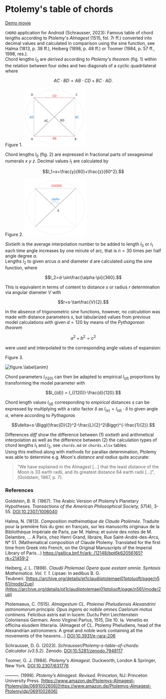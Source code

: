 # Ptolemy's table of chords
[Demo movie](https://m.youtube.com/watch?v=xUpBBr5btvk)

`CHORD` application for Android (Schrausser, 2023): Famous table of chord lengths according to Ptolemy's *Almagest* (1515, fol. 7r ff.) converted into decimal values and calculated in comparison using the sine function, see Halma (1813, p. 38 ff.),  Heiberg (1898, p. 48 ff.) or Toomer (1984, p. 57 ff., 1998, res.).  
Chord lengths $l_0$ are *derived* according to *Ptolemy's theorem* (fig. 1) within the relation between four sides and two diagonals of a cyclic quadrilateral where

$$AC⋅BD = AB⋅CD + BC⋅AD.$$

Figure 1.
![figure.\label{Figure1: Cyclic quadrilateral.}](pic1.jpg)

Chord lengths $l_0$ (fig. 2) are expressed in fractional parts of sexagesimal numerals $x$ $y$ $z.$ Decimal values $l_1$ are calculated by

$$l_1=x+\frac{y}{60}+\frac{z}{60^2}.$$

Figure 2.
![figure.\label{Figure2: Chord length representation.}](pic2.jpg)

*Sixtieth* is the average interpolation number to be added to length $l_0$ or $l_1$ each time angle increases by one minute of arc, that is $n=30$ times per half angle degree $\alpha$.  
Lengths $l_2$ to given arcus $\alpha$ and diameter $d$ are calculated using the sine function, where

$$l_2=d⋅\sin\frac{\alpha⋅\pi}{360}.$$

This is equivalent in terms of content to distance $s$ or radius $r$ determination via angular diameter $V$ with 

$$r=s⋅\tan\frac{V}{2}.$$

In the absence of trigonometric sine functions, however, no *calculation* was made with distance parameters $s$, but tabularized values from previous model calculations with given $d=120$ by means of the *Pythagorean theorem*

$$a^2+b^2=c^2$$

were used and interpolated to the corresponding angle values of expansion:  

Figure 3.

![figure.\label{anim}](anim01.gif)


Chord parameters $l_{(120)}$ can then be adapted to empirical $l_{(d)}$ proportions by transforming the model parameter with

$$l_{(d)} = l_{(120)}⋅\frac{d}{120}.$$

Chord length values $l_{(d)}$ corresponding to *empirical* distances $s$ can be expressed by multiplying with a ratio factor $\delta$ as $l_{(e)}=l_{(d)}⋅\delta$ to given angle $\alpha$, where according to *Pythagoras* 

$$\delta=s⋅\Biggl(\frac{D}{2}^2-\frac{L}{2}^2\Biggr)^{-\frac{1}{2}}.$$

Differences $diff$ show the difference between (1) *sixtieth* and arithmetical interpolation as well as the difference between (2) the calculation types of chord lengths $l_1$ and $l_2$, see `chords.md` or `chords.xlsx` tables.  
Using this method along with methods for parallax determination, Ptolemy was able to determine e.g. Moon's *distance* and *radius* quite accurate:
>"We have explained in the Almagest [...] that the least distance of the Moon is 33 earth radii, and its greatest distance 64 earth radii [...]", (Goldstein, 1967, p. 7).

### References
Goldstein, B. R. (1967). The Arabic Version of Ptolemy’s Planetary Hypotheses. *Transactions of the American Philosophical Society, 57*(4), 3-55. [DOI:10.2307/1006040](https://doi.org/10.2307/1006040)

Halma, N. (1813). *Composition mathématique de Claude Ptolémée.* Traduite pour la première fois du grec en français, sur les manuscrits originaux de la Bibliothèque Impériale de Paris, par M. Halma; et suivie des notes de M. Delambre, ... A Paris, chez Henri Grand, libraire, Rue Saint-André-des-Arcs, N° 51. (Mathematical composition of Claude Ptolemy. Translated for the first time from Greek into French, on the Original Manuscripts of the Imperial Library of Paris...)
[https://gallica.bnf.fr/ark: /12148/bpt6k62056165?rk=21459;2](https://ia600202.us.archive.org/12/items/bub_gb_a9nvvbG-OOIC/bub_gb_a9nvvbG-OOIC.pdf)

Heiberg, J. L. (1898). *Claudii Ptolemaei Opera quae exstant omnia. Syntaxis Mathematica. Vol. 1. 1.* Lipsae: In aedibus B. G. Teubneri. [https://archive.org/details/pt1claudiiptolemaei01ptoluoft/page/n561/mode/2up](https://archive.org/details/pt1claudiiptolemaei01ptoluoft/page/n561/mode/2up)

Ptolemaeus, C. (1515). *Almagestum CL. Ptolemei Pheludiensis Alexandrini astronomorum principis: Opus ingens ac nobile omnes Caelorum motus continens.* Felicibus astris eat in lucem: Ductu Petri Liechtenstein Coloniensis Germani. Anno Virginei Partus, 1515, Die 10. Ia. Venetiis ex officina eiusdem litteraria. (Almagest of CL. Ptolemy Pheludiens, head of the Alexandrian astronomers: A great and noble work containing all the movements of the heavens...)
 [DOI:10.3931/e-rara-206](https://doi.org/10.3931/e-rara-206)

Schrausser, D. G. (2023). *Schrausser/Ptolemy-s-table-of-chords: Calculator (v3.5.2)*. Zenodo. [DOI:10.5281/zenodo.7948117](https://doi.org/10.5281/zenodo.7948117)

Toomer, G. J. (1984). *Ptolemy's Almagest*. Duckworth, London & Springer, New York. [DOI:10.2307/631776](https://doi.org/10.2307/631776)

———. (1998). *Ptolemy’s Almagest. Revised.* Princeton, NJ: Princeton University Press. [https://www.amazon.de/Ptolemys-Almagest-Ptolemy/dp/0691002606](https://www.amazon.de/Ptolemys-Almagest-Ptolemy/dp/0691002606)
